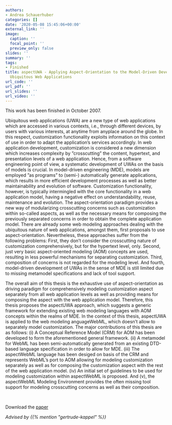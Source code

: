 ```yaml
---
authors:
- Andrea Schauerhuber
categories: []
date: '2020-05-08 15:45:06+00:00'
external_link: ''
image:
  caption: ''
  focal_point: ''
  preview_only: false
slides: ''
summary: ''
tags:
- Finished
title: aspectUWA - Applying Aspect-Orientation to the Model-Driven Development of
  Ubiquitous Web Applications
url_code: ''
url_pdf: ''
url_slides: ''
url_video: ''
---
```


This work has been finished in October 2007.

Ubiquitous web applications (UWA) are a new type of web applications which are accessed in various contexts, i.e., through different devices, by users with various interests, at anytime from anyplace around the globe. In this respect, customization functionality exploits information on this context of use in order to adapt the application’s services accordingly. In web application development, customization is considered a new dimension which increases complexity by ”crosscutting” the content, hypertext, and presentation levels of a web application. Hence, from a software engineering point of view, a systematic development of UWAs on the basis of models is crucial. In model-driven engineering (MDE), models are employed ”as programs” to (semi-) automatically generate applications, which results in more efficient development processes as well as better maintainability and evolution of software. Customization functionality, however, is typically intermingled with the core functionality in a web application model, having a negative effect on understandability, reuse, maintenance and evolution. The aspect-orientation paradigm provides a new way of modularizing crosscutting concerns such as customization within so-called aspects, as well as the necessary means for composing the previously separated concerns in order to obtain the complete application model. There are already some web modeling approaches dealing with the ubiquitous nature of web applications, amongst them, first proposals to use aspect-orientation. Nevertheless, these approaches suffer from the following problems: First, they don’t consider the crosscutting nature of customization comprehensively, but for the hypertext level, only. Second, just very basic aspect-oriented modeling (AOM) concepts are used, resulting in less powerful mechanisms for separating customization. Third, composition of concerns is not regarded for the modeling level. And fourth, model-driven development of UWAs in the sense of MDE is still limited due to missing metamodel specifications and lack of tool support.

The overall aim of this thesis is the exhaustive use of aspect-orientation as driving paradigm for comprehensively modeling customization aspect separately from all web application levels as well as providing means for composing the aspect with the web application model. Therefore, this thesis proposes the aspectUWA approach, which suggests a generic framework for extending existing web modeling languages with AOM concepts within the realms of MDE. In the context of this thesis, aspectUWA is applied to the web modeling anguageWebML, which doesn’t allow to separately model customization. The major contributions of this thesis are as follows: (i) A Conceptual Reference Model (CRM) for AOM has been developed to form the aforementioned general framework. (ii) A metamodel for WebML has been semi-automatically generated from an existing DTD-based language specification in order to allow for MDE. (iii) The aspectWebML language has been desiged on basis of the CRM and represents WebML’s port to AOM allowing for modeling customization separately as well as for composing the customization aspect with the rest of the web application model. (iv) An initial set of guidelines to be used for modeling customization within aspectWebML is proposed. And (v), the aspectWebML Modeling Environment provides the often missing tool support for modeling crosscutting concerns as well as their composition.

&nbsp;

 Download the [paper](https://www.big.tuwien.ac.at/app/uploads/2016/10/Schauerhuber_A.pdf)

*Advised by {{% mention "gertrude-kappel" %}}*